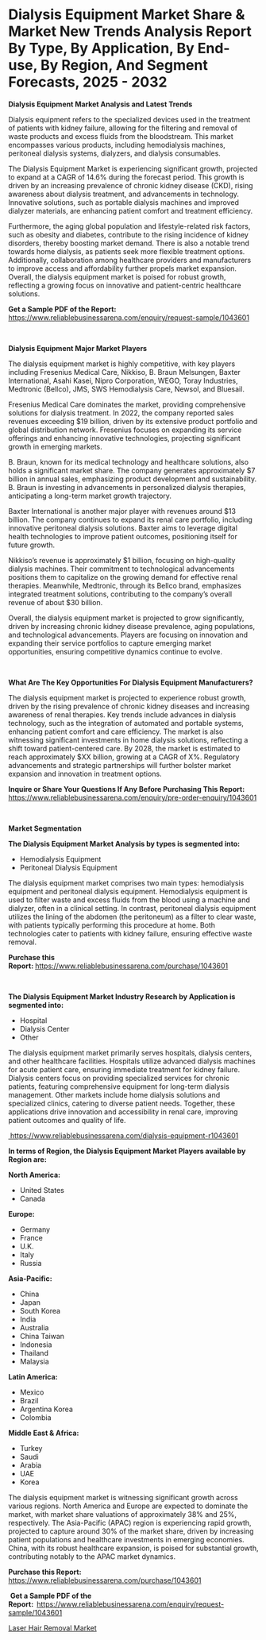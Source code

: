 <p><h1>Dialysis Equipment Market Share & Market New Trends Analysis Report By Type, By Application, By End-use, By Region, And Segment Forecasts, 2025 - 2032</h1></p><p><strong>Dialysis Equipment Market Analysis and Latest Trends</strong></p>
<p><p>Dialysis equipment refers to the specialized devices used in the treatment of patients with kidney failure, allowing for the filtering and removal of waste products and excess fluids from the bloodstream. This market encompasses various products, including hemodialysis machines, peritoneal dialysis systems, dialyzers, and dialysis consumables. </p><p>The Dialysis Equipment Market is experiencing significant growth, projected to expand at a CAGR of 14.6% during the forecast period. This growth is driven by an increasing prevalence of chronic kidney disease (CKD), rising awareness about dialysis treatment, and advancements in technology. Innovative solutions, such as portable dialysis machines and improved dialyzer materials, are enhancing patient comfort and treatment efficiency. </p><p>Furthermore, the aging global population and lifestyle-related risk factors, such as obesity and diabetes, contribute to the rising incidence of kidney disorders, thereby boosting market demand. There is also a notable trend towards home dialysis, as patients seek more flexible treatment options. Additionally, collaboration among healthcare providers and manufacturers to improve access and affordability further propels market expansion. Overall, the dialysis equipment market is poised for robust growth, reflecting a growing focus on innovative and patient-centric healthcare solutions.</p></p>
<p><strong>Get a Sample PDF of the Report:&nbsp;</strong> <a href="https://www.reliablebusinessarena.com/enquiry/request-sample/1043601?utm_campaign=2452&utm_medium=2&utm_source=Github&utm_content=ia&utm_term=04032025&utm_id=dialysis-equipment">https://www.reliablebusinessarena.com/enquiry/request-sample/1043601</a></p>
<p>&nbsp;</p>
<p><strong>Dialysis Equipment Major Market Players</strong></p>
<p><p>The dialysis equipment market is highly competitive, with key players including Fresenius Medical Care, Nikkiso, B. Braun Melsungen, Baxter International, Asahi Kasei, Nipro Corporation, WEGO, Toray Industries, Medtronic (Bellco), JMS, SWS Hemodialysis Care, Newsol, and Bluesail.</p><p>Fresenius Medical Care dominates the market, providing comprehensive solutions for dialysis treatment. In 2022, the company reported sales revenues exceeding $19 billion, driven by its extensive product portfolio and global distribution network. Fresenius focuses on expanding its service offerings and enhancing innovative technologies, projecting significant growth in emerging markets.</p><p>B. Braun, known for its medical technology and healthcare solutions, also holds a significant market share. The company generates approximately $7 billion in annual sales, emphasizing product development and sustainability. B. Braun is investing in advancements in personalized dialysis therapies, anticipating a long-term market growth trajectory.</p><p>Baxter International is another major player with revenues around $13 billion. The company continues to expand its renal care portfolio, including innovative peritoneal dialysis solutions. Baxter aims to leverage digital health technologies to improve patient outcomes, positioning itself for future growth.</p><p>Nikkiso’s revenue is approximately $1 billion, focusing on high-quality dialysis machines. Their commitment to technological advancements positions them to capitalize on the growing demand for effective renal therapies. Meanwhile, Medtronic, through its Bellco brand, emphasizes integrated treatment solutions, contributing to the company’s overall revenue of about $30 billion.</p><p>Overall, the dialysis equipment market is projected to grow significantly, driven by increasing chronic kidney disease prevalence, aging populations, and technological advancements. Players are focusing on innovation and expanding their service portfolios to capture emerging market opportunities, ensuring competitive dynamics continue to evolve.</p></p>
<p>&nbsp;</p>
<p><strong>What Are The Key Opportunities For Dialysis Equipment Manufacturers?</strong></p>
<p><p>The dialysis equipment market is projected to experience robust growth, driven by the rising prevalence of chronic kidney diseases and increasing awareness of renal therapies. Key trends include advances in dialysis technology, such as the integration of automated and portable systems, enhancing patient comfort and care efficiency. The market is also witnessing significant investments in home dialysis solutions, reflecting a shift toward patient-centered care. By 2028, the market is estimated to reach approximately $XX billion, growing at a CAGR of X%. Regulatory advancements and strategic partnerships will further bolster market expansion and innovation in treatment options.</p></p>
<p><strong>Inquire or Share Your Questions If Any Before Purchasing This Report:</strong> <a href="https://www.reliablebusinessarena.com/enquiry/pre-order-enquiry/1043601?utm_campaign=2452&utm_medium=2&utm_source=Github&utm_content=ia&utm_term=04032025&utm_id=dialysis-equipment">https://www.reliablebusinessarena.com/enquiry/pre-order-enquiry/1043601</a></p>
<p>&nbsp;</p>
<p><strong>Market Segmentation</strong></p>
<p><strong>The Dialysis Equipment Market Analysis by types is segmented into:</strong></p>
<p><ul><li>Hemodialysis Equipment</li><li>Peritoneal Dialysis Equipment</li></ul></p>
<p><p>The dialysis equipment market comprises two main types: hemodialysis equipment and peritoneal dialysis equipment. Hemodialysis equipment is used to filter waste and excess fluids from the blood using a machine and dialyzer, often in a clinical setting. In contrast, peritoneal dialysis equipment utilizes the lining of the abdomen (the peritoneum) as a filter to clear waste, with patients typically performing this procedure at home. Both technologies cater to patients with kidney failure, ensuring effective waste removal.</p></p>
<p><strong>Purchase this Report:&nbsp;</strong><a href="https://www.reliablebusinessarena.com/purchase/1043601?utm_campaign=2452&utm_medium=2&utm_source=Github&utm_content=ia&utm_term=04032025&utm_id=dialysis-equipment">https://www.reliablebusinessarena.com/purchase/1043601</a></p>
<p>&nbsp;</p>
<p><strong>The Dialysis Equipment Market Industry Research by Application is segmented into:</strong></p>
<p><ul><li>Hospital</li><li>Dialysis Center</li><li>Other</li></ul></p>
<p><p>The dialysis equipment market primarily serves hospitals, dialysis centers, and other healthcare facilities. Hospitals utilize advanced dialysis machines for acute patient care, ensuring immediate treatment for kidney failure. Dialysis centers focus on providing specialized services for chronic patients, featuring comprehensive equipment for long-term dialysis management. Other markets include home dialysis solutions and specialized clinics, catering to diverse patient needs. Together, these applications drive innovation and accessibility in renal care, improving patient outcomes and quality of life.</p></p>
<p><a href="https://www.reliablebusinessarena.com/dialysis-equipment-r1043601?utm_campaign=2452&utm_medium=2&utm_source=Github&utm_content=ia&utm_term=04032025&utm_id=dialysis-equipment">&nbsp;https://www.reliablebusinessarena.com/dialysis-equipment-r1043601</a></p>
<p><strong>In terms of Region, the Dialysis Equipment Market Players available by Region are:</strong></p>
<p>
    <p> <strong> North America: </strong>
        <ul>
            <li>United States</li>
            <li>Canada</li>
        </ul>
        </p> 
    <p> <strong> Europe: </strong>
        <ul>
            <li>Germany</li>
            <li>France</li>
            <li>U.K.</li>
            <li>Italy</li>
            <li>Russia</li>
        </ul>
        </p> 
    <p> <strong> Asia-Pacific: </strong>
        <ul>
            <li>China</li>
            <li>Japan</li>
            <li>South Korea</li>
            <li>India</li>
            <li>Australia</li>
            <li>China Taiwan</li>
            <li>Indonesia</li>
            <li>Thailand</li>
            <li>Malaysia</li>
        </ul>
        </p> 
    <p> <strong> Latin America: </strong>
        <ul>
            <li>Mexico</li>
            <li>Brazil</li>
            <li>Argentina Korea</li>
            <li>Colombia</li>
        </ul>
        </p> 
    <p> <strong> Middle East & Africa: </strong>
        <ul>
            <li>Turkey</li>
            <li>Saudi</li>
            <li>Arabia</li>
            <li>UAE</li>
            <li>Korea</li>
        </ul>
    </p>
    </p>
<p><p>The dialysis equipment market is witnessing significant growth across various regions. North America and Europe are expected to dominate the market, with market share valuations of approximately 38% and 25%, respectively. The Asia-Pacific (APAC) region is experiencing rapid growth, projected to capture around 30% of the market share, driven by increasing patient populations and healthcare investments in emerging economies. China, with its robust healthcare expansion, is poised for substantial growth, contributing notably to the APAC market dynamics.</p></p>
<p><strong>Purchase this Report: </strong><a href="https://www.reliablebusinessarena.com/purchase/1043601?utm_campaign=2452&utm_medium=2&utm_source=Github&utm_content=ia&utm_term=04032025&utm_id=dialysis-equipment">https://www.reliablebusinessarena.com/purchase/1043601</a></p>
<p>&nbsp;<strong>Get a Sample PDF of the Report:&nbsp;&nbsp;</strong><a href="https://www.reliablebusinessarena.com/enquiry/request-sample/1043601?utm_campaign=2452&utm_medium=2&utm_source=Github&utm_content=ia&utm_term=04032025&utm_id=dialysis-equipment">https://www.reliablebusinessarena.com/enquiry/request-sample/1043601</a></p>
<p><strong></strong></p>
<p><p><a href="https://github.com/alberthagorsuch/Market-Research-Report-List-1/blob/main/laser-hair-removal-market.md?utm_campaign=2452&utm_medium=2&utm_source=Github&utm_content=ia&utm_term=04032025&utm_id=dialysis-equipment">Laser Hair Removal Market</a></p></p>